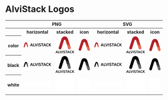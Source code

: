 # AlviStack Logos

<table>
    <tr>
        <th></th>
        <th colspan="3">PNG</th>
        <th colspan="3">SVG</th>
    </tr>
    <tr>
        <th></th>
        <th>horizontal</th>
        <th>stacked</th>
        <th>icon</th>
        <th>horizontal</th>
        <th>stacked</th>
        <th>icon</th>
    </tr>
    <tr>
        <th>color</th>
        <td><img src="./horizontal/color/alvistack-horizontal-color.png" width="200"></td>
        <td><img src="./stacked/color/alvistack-stacked-color.png" width="95"></td>
        <td><img src="./icon/color/alvistack-icon-color.png" width="75"></td>
        <td><img src="./horizontal/color/alvistack-horizontal-color.svg" width="200"></td>
        <td><img src="./stacked/color/alvistack-stacked-color.svg" width="95"></td>
        <td><img src="./icon/color/alvistack-icon-color.svg" width="75"></td>
    </tr>
    <tr>
        <th>black</th>
        <td><img src="./horizontal/black/alvistack-horizontal-black.png" width="200"></td>
        <td><img src="./stacked/black/alvistack-stacked-black.png" width="95"></td>
        <td><img src="./icon/black/alvistack-icon-black.png" width="75"></td>
        <td><img src="./horizontal/black/alvistack-horizontal-black.svg" width="200"></td>
        <td><img src="./stacked/black/alvistack-stacked-black.svg" width="95"></td>
        <td><img src="./icon/black/alvistack-icon-black.svg" width="75"></td>
    </tr>
    <tr>
        <th>white</th>
        <td><img src="./horizontal/white/alvistack-horizontal-white.png" width="200"></td>
        <td><img src="./stacked/white/alvistack-stacked-white.png" width="95"></td>
        <td><img src="./icon/white/alvistack-icon-white.png" width="75"></td>
        <td><img src="./horizontal/white/alvistack-horizontal-white.svg" width="200"></td>
        <td><img src="./stacked/white/alvistack-stacked-white.svg" width="95"></td>
        <td><img src="./icon/white/alvistack-icon-white.svg" width="75"></td>
    </tr>
</table>
